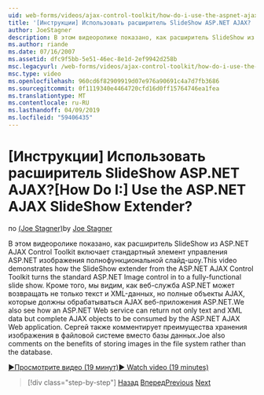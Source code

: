 ```yaml
---
uid: web-forms/videos/ajax-control-toolkit/how-do-i-use-the-aspnet-ajax-slideshow-extender
title: '[Инструкции] Использовать расширитель SlideShow ASP.NET AJAX? | Документы Майкрософт'
author: JoeStagner
description: В этом видеоролике показано, как расширитель SlideShow из ASP.NET AJAX Control Toolkit включает стандартный элемент управления ASP.NET изображения полнофункциональной sl...
ms.author: riande
ms.date: 07/16/2007
ms.assetid: dfc9f5bb-5e51-46ec-8e1d-2ef9942d258b
msc.legacyurl: /web-forms/videos/ajax-control-toolkit/how-do-i-use-the-aspnet-ajax-slideshow-extender
msc.type: video
ms.openlocfilehash: 960cd6f82909919d07e976a90691c4a7d7fb3686
ms.sourcegitcommit: 0f1119340e4464720cfd16d0ff15764746ea1fea
ms.translationtype: MT
ms.contentlocale: ru-RU
ms.lasthandoff: 04/09/2019
ms.locfileid: "59406435"
---
```

# <a name="how-do-i-use-the-aspnet-ajax-slideshow-extender"></a><span data-ttu-id="ab416-104">[Инструкции] Использовать расширитель SlideShow ASP.NET AJAX?</span><span class="sxs-lookup"><span data-stu-id="ab416-104">[How Do I:] Use the ASP.NET AJAX SlideShow Extender?</span></span>

<span data-ttu-id="ab416-105">по [(Joe Stagner)](https://github.com/JoeStagner)</span><span class="sxs-lookup"><span data-stu-id="ab416-105">by [Joe Stagner](https://github.com/JoeStagner)</span></span>

<span data-ttu-id="ab416-106">В этом видеоролике показано, как расширитель SlideShow из ASP.NET AJAX Control Toolkit включает стандартный элемент управления ASP.NET изображения полнофункциональной слайд-шоу.</span><span class="sxs-lookup"><span data-stu-id="ab416-106">This video demonstrates how the SlideShow extender from the ASP.NET AJAX Control Toolkit turns the standard ASP.NET Image control in to a fully-functional slide show.</span></span> <span data-ttu-id="ab416-107">Кроме того, мы видим, как веб-служба ASP.NET может возвращать не только текст и XML-данных, но полные объекты AJAX, которые должны обрабатываться AJAX веб-приложения ASP.NET.</span><span class="sxs-lookup"><span data-stu-id="ab416-107">We also see how an ASP.NET Web service can return not only text and XML data but complete AJAX objects to be consumed by the ASP.NET AJAX Web application.</span></span> <span data-ttu-id="ab416-108">Сергей также комментирует преимущества хранения изображения в файловой системе вместо базы данных.</span><span class="sxs-lookup"><span data-stu-id="ab416-108">Joe also comments on the benefits of storing images in the file system rather than the database.</span></span>

[<span data-ttu-id="ab416-109">&#9654;Просмотрите видео (19 минут)</span><span class="sxs-lookup"><span data-stu-id="ab416-109">&#9654; Watch video (19 minutes)</span></span>](https://channel9.msdn.com/Blogs/ASP-NET-Site-Videos/how-do-i-use-the-aspnet-ajax-slideshow-extender)

> [!div class="step-by-step"]
> <span data-ttu-id="ab416-110">[Назад](how-do-i-use-the-aspnet-ajax-tabs-control.md)
> [Вперед](how-do-i-use-the-aspnet-ajax-updatepanelanimation-extender.md)</span><span class="sxs-lookup"><span data-stu-id="ab416-110">[Previous](how-do-i-use-the-aspnet-ajax-tabs-control.md)
[Next](how-do-i-use-the-aspnet-ajax-updatepanelanimation-extender.md)</span></span>
